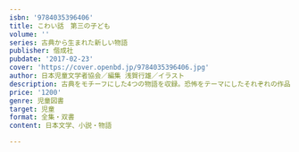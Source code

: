 ```yaml
---
isbn: '9784035396406'
title: こわい話　第三の子ども
volume: ''
series: 古典から生まれた新しい物語
publisher: 偕成社
pubdate: '2017-02-23'
cover: 'https://cover.openbd.jp/9784035396406.jpg'
author: 日本児童文学者協会／編集 浅賀行雄／イラスト
description: 古典をモチーフにした4つの物語を収録。恐怖をテーマにしたそれぞれの作品の最後に著者メッセージ、巻末に古典への読書案内を掲載。
price: '1200'
genre: 児童図書
target: 児童
format: 全集・双書
content: 日本文学、小説・物語

---
```

